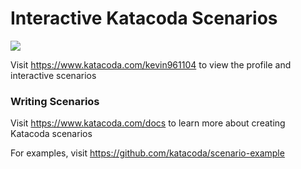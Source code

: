 # Interactive Katacoda Scenarios

[![](http://shields.katacoda.com/katacoda/kevin961104/count.svg)](https://www.katacoda.com/kevin961104 "Get your profile on Katacoda.com")

Visit https://www.katacoda.com/kevin961104 to view the profile and interactive scenarios

### Writing Scenarios
Visit https://www.katacoda.com/docs to learn more about creating Katacoda scenarios

For examples, visit https://github.com/katacoda/scenario-example
